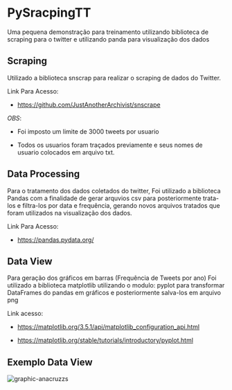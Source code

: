 # PySracpingTT
Uma pequena demonstração para treinamento utilizando biblioteca de scraping para o twitter e utilizando panda para visualização dos dados

## Scraping ##

Utilizado a biblioteca snscrap para realizar o scraping
de dados do Twitter.

Link Para Acesso: 
- https://github.com/JustAnotherArchivist/snscrape

_OBS_:

- Foi imposto um limite de 3000 tweets por usuario


- Todos os usuarios foram traçados previamente e seus nomes de usuario colocados em arquivo txt.

## Data Processing ##

Para o tratamento dos dados coletados do twitter,
Foi utilizado a biblioteca Pandas com a finalidade de
gerar arquvios csv para posteriormente trata-los e filtra-los
por data e frequência, gerando novos arquivos tratados que foram
utilizados na visualização dos dados.

Link Para Acesso:

- https://pandas.pydata.org/


## Data View ##

Para geração dos gráficos em barras (Frequência de Tweets por ano)
Foi utilizado a biblioteca  matplotlib utilizando o modulo:
pyplot para transformar DataFrames do pandas em gráficos
e posteriormente salva-los em arquivo png

Link acesso:
- https://matplotlib.org/3.5.1/api/matplotlib_configuration_api.html


- https://matplotlib.org/stable/tutorials/introductory/pyplot.html

## Exemplo Data View ##

![graphic-anacruzzs](https://user-images.githubusercontent.com/91917320/197568326-a0f1d65f-9098-4ef0-bc58-1a7f1bca0365.png)


